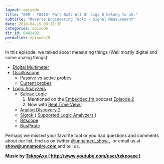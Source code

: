 ```yaml
---
layout: episode
title: "009 - T0015! Part 0x2: All Ur sigs R belong to uS."
subtitle: "Reverse Engineering Tools - Signal Measurement"
date: 2018-04-15 03:15:35
categories: episode
dir_id: 6481402
permalink: episode/9
---
```

<p>
 In this episode, we talked about measuring things (Well mostly digital and some analog things)!
</p>
<ul>
 <li>
  <a href="https://en.wikipedia.org/wiki/Multimeter">
   Digital Multimeter
  </a>
 </li>
 <li>
  <a href="https://en.wikipedia.org/wiki/Oscilloscope">
   Oscilloscope
  </a>
 </li>
 <li style="list-style: none; display: inline;">
  <ul>
   <li>
    Passive vs
    <a href="https://www.eetimes.com/document.asp?doc_id=1279659">
     active
    </a>
    probes
   </li>
   <li>
    <a href="https://www.testandmeasurementtips.com/measuring-current-with-oscilloscope-voltage-probe/">
     Current probes
    </a>
   </li>
  </ul>
 </li>
 <li>
  <a href="https://en.wikipedia.org/wiki/Logic_analyzer">
   Logic Analyzers
  </a>
 </li>
 <li style="list-style: none; display: inline;">
  <ul>
   <li>
    <a href="https://www.saleae.com/">
     Saleae Logic
    </a>
   </li>
   <li style="list-style: none; display: inline;">
    <ol>
     <li>
      Mentioned on the
      <a href="http://embedded.fm">
       Embedded.fm
      </a>
      podcast
      <a href="http://www.logicalelegance.com/journey/2013/05/tools-sometimes-define-the-problem/">
       Episode 2
      </a>
     </li>
     <li>
      Now with
      <a href="https://blog.saleae.com/real-time-view-early-version-out-today/">
       Real Time View
      </a>
      !
     </li>
    </ol>
   </li>
   <li>
    <a href="https://analogdiscovery.com/">
     Analog Discovery 2
    </a>
   </li>
   <li>
    <a href="https://sigrok.org/">
     Sigrok
    </a>
    (
    <a href="https://sigrok.org/wiki/Supported_hardware#Logic_analyzers">
     Supported Logic Analyzers
    </a>
    )
   </li>
   <li>
    <a href="http://bitscope.com/">
     Bitscope
    </a>
   </li>
   <li>
    <a href="http://dangerousprototypes.com/docs/Bus_Pirate">
     BusPirate
    </a>
   </li>
  </ul>
 </li>
</ul>
<p>
 Perhaps we missed your favorite tool or you had questions and comments about our list, find us on twitter
 <a href="https://twitter.com/unnamed_show">
  @unnamed_show
 </a>
 ,  or email us at
 <a href="mailto:show@unnamedre.com">
  <strong>
   show@unnamedre.com
  </strong>
 </a>
 and tell us.
</p>
<p>
 <strong>
  Music by
 </strong>
 <a href="http://www.teknoaxe.com">
  <strong>
   TeknoAxe
  </strong>
 </a>
 <strong>
  (
 </strong>
 <a href="http://www.youtube.com/user/teknoaxe">
  <strong>
   http://www.youtube.com/user/teknoaxe
  </strong>
 </a>
 <strong>
  )
 </strong>
</p>

